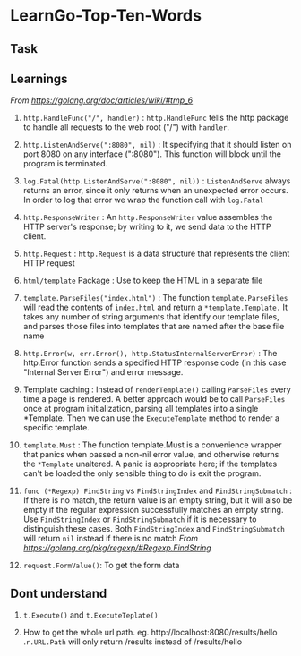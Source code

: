 # LearnGo-Top-Ten-Words
## Task 

## Learnings
*From https://golang.org/doc/articles/wiki/#tmp_6*
1. `http.HandleFunc("/", handler)` :
`http.HandleFunc` tells the http package to handle all requests to the web root ("/") with `handler`.

2. `http.ListenAndServe(":8080", nil)` :
 It specifying that it should listen on port 8080 on any interface (":8080"). This function will block until the program is terminated.

3. `log.Fatal(http.ListenAndServe(":8080", nil))` :
`ListenAndServe` always returns an error, since it only returns when an unexpected error occurs. In order to log that error we wrap the function call with `log.Fatal `

4. `http.ResponseWriter` : 
An `http.ResponseWriter` value assembles the HTTP server's response; by writing to it, we send data to the HTTP client.

5. `http.Request` :
`http.Request` is a data structure that represents the client HTTP request

6. `html/template` Package :
Use to keep the HTML in a separate file

7. `template.ParseFiles("index.html")` :
The function `template.ParseFiles` will read the contents of `index.html` and return a `*template.Template.`
   It takes any number of string arguments that identify our template files, and parses those files into templates that are named after the base file name

8. `http.Error(w, err.Error(), http.StatusInternalServerError)` :
The http.Error function sends a specified HTTP response code (in this case "Internal Server Error") and error message.

9. Template caching : 
   Instead of `renderTemplate()` calling `ParseFiles` every time a page is rendered. A better approach would be to call `ParseFiles` once at program initialization, parsing all templates into a single *Template. Then we can use the `ExecuteTemplate` method to render a specific template.

10. `template.Must` : 
The function template.Must is a convenience wrapper that panics when passed a non-nil error value, and otherwise returns the `*Template` unaltered. A panic is appropriate here; if the templates can't be loaded the only sensible thing to do is exit the program.

11. `func (*Regexp) FindString` vs  `FindStringIndex` and `FindStringSubmatch` :
If there is no match, the return value is an empty string, but it will also be empty if the regular expression successfully matches an empty string. Use `FindStringIndex` or `FindStringSubmatch` if it is necessary to distinguish these cases. 
Both `FindStringIndex` and `FindStringSubmatch` will return `nil` instead if there is no match
*From https://golang.org/pkg/regexp/#Regexp.FindString*

12. `request.FormValue()`: 
To get the form data
## Dont understand
1. `t.Execute()` and `t.ExecuteTeplate()`

2. How to get the whole url path. eg. http://localhost:8080/results/hello .`r.URL.Path` will only return /results instead of /results/hello